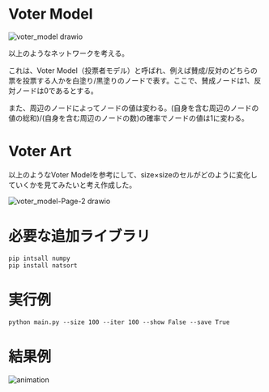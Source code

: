 # Voter Model
![voter_model drawio](https://user-images.githubusercontent.com/52354163/148811506-0f7352c1-f587-4e90-8217-1c5c4869c8ef.png)

以上のようなネットワークを考える。

これは、Voter Model（投票者モデル）と呼ばれ、例えば賛成/反対のどちらの票を投票する人かを白塗り/黒塗りのノードで表す。ここで、賛成ノードは1、反対ノードは0であるとする。

また、周辺のノードによってノードの値は変わる。(自身を含む周辺のノードの値の総和)/(自身を含む周辺のノードの数)の確率でノードの値は1に変わる。

# Voter Art
以上のようなVoter Modelを参考にして、size×sizeのセルがどのように変化していくかを見てみたいと考え作成した。

![voter_model-Page-2 drawio](https://user-images.githubusercontent.com/52354163/148814072-62af6fed-ac72-4e27-9302-a142bb343376.png)

# 必要な追加ライブラリ
```
pip intsall numpy
pip install natsort
```

# 実行例
```
python main.py --size 100 --iter 100 --show False --save True
```

# 結果例
![animation](https://user-images.githubusercontent.com/52354163/148814456-fba2c488-761b-4cc3-8134-7385b54a952f.gif)
